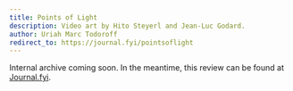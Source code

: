 ```yaml
---
title: Points of Light
description: Video art by Hito Steyerl and Jean-Luc Godard.
author: Uriah Marc Todoroff
redirect_to: https://journal.fyi/pointsoflight
---
```


Internal archive coming soon. In the meantime, this review can be found at [Journal.fyi](https://journal.fyi/pointsoflight).
